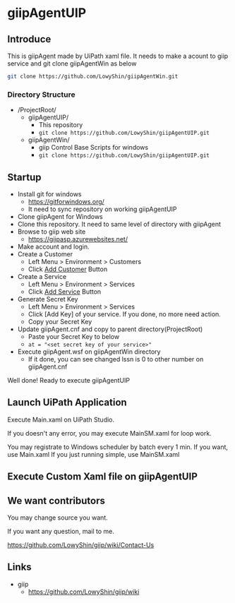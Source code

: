 # giipAgentUIP

## Introduce

This is giipAgent made by UiPath xaml file.
It needs to make a acount to giip service and git clone giipAgentWin as below

```sh
git clone https://github.com/LowyShin/giipAgentWin.git
```

### Directory Structure

* /ProjectRoot/
  * giipAgentUIP/
    * This repository
    * `git clone https://github.com/LowyShin/giipAgentUIP.git`
  * giipAgentWin/
    * giip Control Base Scripts for windows
    * `git clone https://github.com/LowyShin/giipAgentUIP.git`

## Startup

* Install git for windows
  * https://gitforwindows.org/
  * It need to sync repository on working giipAgentUIP
* Clone giipAgent for Windows
* Clone this repository. It need to same level of directory with giipAgent
* Browse to giip web site
  * https://giipasp.azurewebsites.net/
* Make account and login.
* Create a Customer
  * Left Menu > Environment > Customers
  * Click [Add Customer](https://giipasp.azurewebsites.net/view/SMAHTML/CustomerAdd.asp) Button 
* Create a Service
  * Left Menu > Environment > Services
  * Click [Add Service](https://giipasp.azurewebsites.net/view/SMAHTML/ServiceAdd.asp) Button 
* Generate Secret Key
  * Left Menu > Environment > Services
  * Click [Add Key] of your service. If you done, no more need action.
  * Copy your Secret Key
* Update giipAgent.cnf and copy to parent directory(ProjectRoot)
  * Paste your Secret Key to below
  * `at = "<set secret key of your service>"`
* Execute giipAgent.wsf on giipAgentWin directory
  * If it done, you can see changed lssn is 0 to other number on giipAgent.cnf

Well done! Ready to execute giipAgentUIP

## Launch UiPath Application

Execute Main.xaml on UiPath Studio.

If you doesn't any error, you may execute MainSM.xaml for loop work.

You may registrate to Windows scheduler by batch every 1 min. If you want, use Main.xaml
If you just running simple, use MainSM.xaml

## Execute Custom Xaml file on giipAgentUIP



## We want contributors

You may change source you want.

If you want any question, mail to me. 

https://github.com/LowyShin/giip/wiki/Contact-Us

## Links

* giip
  * https://github.com/LowyShin/giip/wiki
